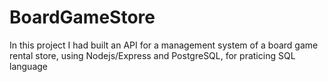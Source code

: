# BoardGameStore

In this project I had built an API for a management system of a board game rental store, using Nodejs/Express and PostgreSQL, for praticing SQL language
